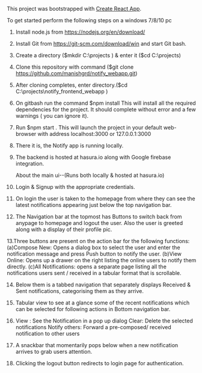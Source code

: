 This project was bootstrapped with [Create React App](https://github.com/facebookincubator/create-react-app).


To get started perform the following steps on a windows 7/8/10 pc
1.	Install node.js from https://nodejs.org/en/download/
2.	Install Git from https://git-scm.com/download/win and start Git bash.
3.	Create a directory ($mkdir C:\projects ) & enter it ($cd C:\projects)
4.	Clone this repository with command ($git clone https://github.com/manishgrd/notify_webapp.git)
5.  After cloning completes, enter directory.($cd C:\projects\notify_frontend_webapp )
6.	On gitbash run the command $npm install
    This will install all the required dependencies for the project.
    It should complete without error and a few warnings ( you can ignore it).
7.	Run $npm start . This will launch the project in your default web-browser
    with address localhost:3000 or 127.0.0.1:3000
8.	There it is, the Notify app is running locally.
9. The backend is hosted at hasura.io along with Google firebase integration.

      About the main ui--(Runs both locally & hosted at hasura.io)
	  
10. Login & Signup with the appropriate credentials.

11. On login the user is taken to the homepage from where they can see the 
   latest notifications appearing just below the top navigation bar.
   
12. The Navigation bar at the topmost has Buttons to switch back from anypage to homepage and logout the user. 
    Also the user is greeted along with a display of their profile pic.
    
13.Three buttons are present on the action bar for the following functions:
   (a)Compose New: Opens a dialog box to select the user and enter the notification message and press Push button to notify the user.
   (b)View Online: Opens up a drawer on the right listing the online users to notify them directly.
   (c)All Notifications: opens a separate page listing all the notifications users sent / received in a tabular format that is      scrollable.
   
  14. Below them is a tabbed navigation that separately displays Received & Sent notifications, categorising them as they arrive.
  
 15. Tabular view to see at a glance some of the recent notifications which can be selected for following actions in Bottom navigation bar.
 
 16. View : See the Notification in a pop up dialog
     Clear: Delete the selected notifications
     Notify others: Forward a pre-composed/ received notification to other users
	
17. A snackbar that momentarily pops below when a new notification arrives to grab users attention.

18. Clicking the logout button redirects to login page for authentication.
	 
